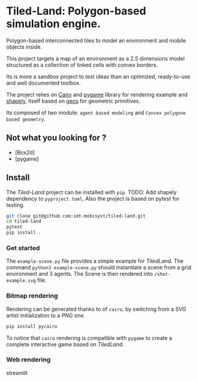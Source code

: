 # Tiled-Land: Polygon-based simulation engine.

Polygon-based interconnected tiles to model an environment and mobile objects inside.

This project targets a map of an environment as a 2.5 dimensions model structured as a collection of linked cells with convex borders.

Its is more a sandbox project to test ideas than an optimized, ready-to-use and well documented toolbox.

The project relies on [Cairo](https://pypi.org/project/pycairo/) and [pygame](https://pypi.org/project/pygame/) library for rendering example and [shapely](https://pypi.org/project/shapely), itself based on [geos](https://pypi.org/project/pygame/) for geometric primitives.

Its composed of two module: `agent based modeling` and `Convex polygone based geometry`.

## Not what you looking for ?

- [Box2d]
- [pygame]


## Install

The _Tiled-Land_ project can be installed with `pip`.
TODO: Add shapely dependency to `pyproject.toml`, 
Also the project is based on pytest for testing.

```sh
git clone git@github.com:imt-mobisyst/tiled-land.git
cd tiled-land
pytest
pip install .
```

### Get started

The `example-scene.py` file provides a simple example for _TiledLand_. 
The command  `python3 example-scene.py` should instantiate a scene from a grid environment and 3 agents.
The Scene is then rendered into `/shot-example.svg` file.
 
### Bitmap rendering

Rendering can be  generated thanks to  of `cairo`, by switching from a _SVG_ artist initialization to a _PNG_ one. 

```sh
pip install pycairo
```

To notice that `cairo` rendering is compatible with `pygame` to create a complete interactive game based on _TiledLand_.

### Web rendering

streamlit
